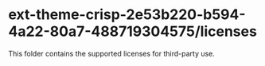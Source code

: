 # ext-theme-crisp-2e53b220-b594-4a22-80a7-488719304575/licenses

This folder contains the supported licenses for third-party use.
